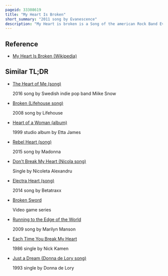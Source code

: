 ```yaml
---
pageid: 33308619
title: "My Heart Is Broken"
short_summary: "2011 song by Evanescence"
description: "My Heart is broken is a Song of the american Rock Band Evanescence. It was released as the second single for their eponymous third Studio Album on 31 October 2011. An alternative Version appears on the Band's fourth Studio Album Synthesis. The Track was written by amy Lee Terry Balsamo Tim Mccord will hunt and zach Williams while Production was handled by nick Raskulinecz. Musically my Heart is broken is an uptempo Rock Ballad whose Instrumentation consists of Piano Guitars and Drums. Lee revealed that the Song was written after seeing Victims of Sex Trafficking. The Recording received favorable Reviews from Music Critics, who praised the Combination between Lee's Vocals and Piano Playing, as well as its fellow Instrumentation ; several of them chose it as a Highlight on the Album. My Heart is broken reached Number 36 on the austrian Singles chart Number 92 on the german Singles Chart and Number 34 on the american Adult top 40."
---
```


## Reference

- [My Heart Is Broken (Wikipedia)](https://en.wikipedia.org/?curid=33308619)

## Similar TL;DR

- [The Heart of Me (song)](/tldr/en/the-heart-of-me-song)

  2016 song by Swedish indie pop band Miike Snow

- [Broken (Lifehouse song)](/tldr/en/broken-lifehouse-song)

  2008 song by Lifehouse

- [Heart of a Woman (album)](/tldr/en/heart-of-a-woman-album)

  1999 studio album by Etta James

- [Rebel Heart (song)](/tldr/en/rebel-heart-song)

  2015 song by Madonna

- [Don't Break My Heart (Nicola song)](/tldr/en/dont-break-my-heart-nicola-song)

  Single by Nicoleta Alexandru

- [Electra Heart (song)](/tldr/en/electra-heart-song)

  2014 song by Betatraxx

- [Broken Sword](/tldr/en/broken-sword)

  Video game series

- [Running to the Edge of the World](/tldr/en/running-to-the-edge-of-the-world)

  2009 song by Marilyn Manson

- [Each Time You Break My Heart](/tldr/en/each-time-you-break-my-heart)

  1986 single by Nick Kamen

- [Just a Dream (Donna de Lory song)](/tldr/en/just-a-dream-donna-de-lory-song)

  1993 single by Donna de Lory
